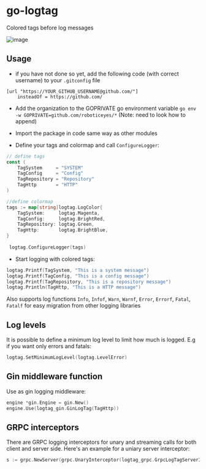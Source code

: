 # go-logtag
Colored tags before log messages

![image](https://user-images.githubusercontent.com/25147494/233410171-d3cf37b2-422f-4f8d-aace-cbd1b091120c.png)

## Usage

- if you have not done so yet, add the following code (with correct username) to your `.gitconfig` file
```
[url "https://YOUR_GITHUB_USERNAME@github.com/"]
    insteadOf = https://github.com/
```
- Add the organization to the GOPRIVATE go environment variable `go env -w GOPRIVATE=github.com/roboticeyes/*` (Note: need to look how to append)

- Import the package in code same way as other modules
- Define your tags and colormap and call `ConfigureLogger`:
```go
// define tags
const (
	TagSystem     = "SYSTEM"
	TagConfig     = "Config"
	TagRepository = "Repository"
	TagHttp       = "HTTP"
)

//define colormap
tags := map[string]logtag.LogColor{
	TagSystem:     logtag.Magenta,
	TagConfig:     logtag.BrightRed,
	TagRepository: logtag.Green,
	TagHttp:       logtag.BrightBlue,
}
 
 logtag.ConfigureLogger(tags)
```
- Start logging with colored tags:
```go
logtag.Printf(TagSystem, "This is a system message")
logtag.Printf(TagConfig, "This is a config message")
logtag.Printf(TagRepository, "This is a repository message")
logtag.Println(TagHttp, "This is a HTTP message")
```

Also supports log functions `Info`, `Infof`, `Warn`, `Warnf`, `Error`, `Errorf`, `Fatal`, `Fatalf` for easy migration from other logging libraries

## Log levels

It is possible to define a minimum log level to limit how much is logged. E.g if you want only errors and fatals:
```go
logtag.SetMinimumLogLevel(logtag.LevelError)
```

## Gin middleware function

Use as gin logging middleware:
```go
engine *gin.Engine = gin.New()
engine.Use(logtag_gin.GinLogTag(TagHttp))
```

## GRPC interceptors

There are GRPC logging interceptors for unary and streaming calls for both client and server side.
Here's an example for a uniary server interceptor:
```go
s := grpc.NewServer(grpc.UnaryInterceptor(logtag_grpc.GrpcLogTagServerInterceptor(lt.TagGrpc)))
```

